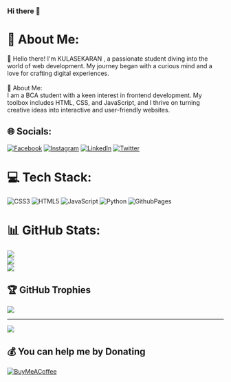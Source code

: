 ### Hi there 👋

# 💫 About Me:
👋 Hello there! I'm KULASEKARAN , a passionate student diving into the world of web development. My journey began with a curious mind and a love for crafting digital experiences.<br><br>🚀 About Me:<br>I am a  BCA student with a keen interest in frontend development. My toolbox includes HTML, CSS, and JavaScript, and I thrive on turning creative ideas into interactive and user-friendly websites.


## 🌐 Socials:
[![Facebook](https://img.shields.io/badge/Facebook-%231877F2.svg?logo=Facebook&logoColor=white)](https://facebook.com/kulasekaran.kulasekaran.961993) [![Instagram](https://img.shields.io/badge/Instagram-%23E4405F.svg?logo=Instagram&logoColor=white)](https://instagram.com/itzguna__/) [![LinkedIn](https://img.shields.io/badge/LinkedIn-%230077B5.svg?logo=linkedin&logoColor=white)](https://linkedin.com/in/kulasekaran-k-1aa9b1275) [![Twitter](https://img.shields.io/badge/Twitter-%231DA1F2.svg?logo=Twitter&logoColor=white)](https://twitter.com/itzguna_) 

# 💻 Tech Stack:
![CSS3](https://img.shields.io/badge/css3-%231572B6.svg?style=plastic&logo=css3&logoColor=white) ![HTML5](https://img.shields.io/badge/html5-%23E34F26.svg?style=plastic&logo=html5&logoColor=white) ![JavaScript](https://img.shields.io/badge/javascript-%23323330.svg?style=plastic&logo=javascript&logoColor=%23F7DF1E) ![Python](https://img.shields.io/badge/python-3670A0?style=plastic&logo=python&logoColor=ffdd54) ![GithubPages](https://img.shields.io/badge/github%20pages-121013?style=plastic&logo=github&logoColor=white)
# 📊 GitHub Stats:
![](https://github-readme-stats.vercel.app/api?username=kulasekaranguna&theme=gruvbox&hide_border=false&include_all_commits=true&count_private=true)<br/>
![](https://github-readme-streak-stats.herokuapp.com/?user=kulasekaranguna&theme=gruvbox&hide_border=false)<br/>
![](https://github-readme-stats.vercel.app/api/top-langs/?username=kulasekaranguna&theme=gruvbox&hide_border=false&include_all_commits=true&count_private=true&layout=compact)

## 🏆 GitHub Trophies
![](https://github-profile-trophy.vercel.app/?username=kulasekaranguna&theme=monokai&no-frame=false&no-bg=true&margin-w=4)

---
[![](https://visitcount.itsvg.in/api?id=kulasekaranguna&icon=6&color=0)](https://visitcount.itsvg.in)

  ## 💰 You can help me by Donating
  [![BuyMeACoffee](https://img.shields.io/badge/Buy%20Me%20a%20Coffee-ffdd00?style=for-the-badge&logo=buy-me-a-coffee&logoColor=black)](https://www.buymeacoffee.com/kulasekaran) 

  
<!-- Proudly created with GPRM ( https://gprm.itsvg.in ) -->
